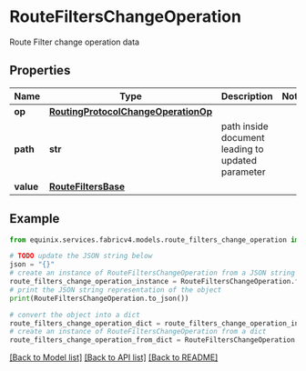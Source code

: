 # RouteFiltersChangeOperation

Route Filter change operation data

## Properties

Name | Type | Description | Notes
------------ | ------------- | ------------- | -------------
**op** | [**RoutingProtocolChangeOperationOp**](RoutingProtocolChangeOperationOp.md) |  | 
**path** | **str** | path inside document leading to updated parameter | 
**value** | [**RouteFiltersBase**](RouteFiltersBase.md) |  | 

## Example

```python
from equinix.services.fabricv4.models.route_filters_change_operation import RouteFiltersChangeOperation

# TODO update the JSON string below
json = "{}"
# create an instance of RouteFiltersChangeOperation from a JSON string
route_filters_change_operation_instance = RouteFiltersChangeOperation.from_json(json)
# print the JSON string representation of the object
print(RouteFiltersChangeOperation.to_json())

# convert the object into a dict
route_filters_change_operation_dict = route_filters_change_operation_instance.to_dict()
# create an instance of RouteFiltersChangeOperation from a dict
route_filters_change_operation_from_dict = RouteFiltersChangeOperation.from_dict(route_filters_change_operation_dict)
```
[[Back to Model list]](../README.md#documentation-for-models) [[Back to API list]](../README.md#documentation-for-api-endpoints) [[Back to README]](../README.md)


